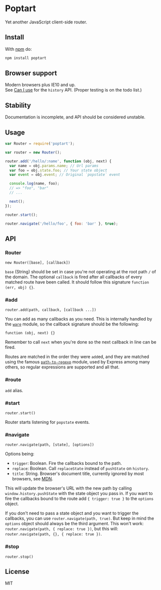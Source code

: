 # Poptart

Yet another JavaScript client-side router.

## Install

With [npm](http://npmjs.org) do:

```bash
npm install poptart
```

## Browser support

Modern browsers plus IE10 and up.   
See [Can I use](http://caniuse.com/#search=history) for the `history` API.
(Proper testing is on the todo list.)

## Stability

Documentation is incomplete, and API should be considered unstable.

## Usage

```js
var Router = require('poptart');

var router = new Router();

router.add('/hello/:name', function (obj, next) {
  var name = obj.params.name; // Url params
  var foo = obj.state.foo; // Your state object
  var event = obj.event; // Original `popstate` event

  console.log(name, foo);
  // => "foo", "bar"
  // ...

  next();
});

router.start();

router.navigate('/hello/foo', { foo: 'bar' }, true);
```

## API

### Router

`new Router([base], [callback])`

`base` (String) should be set in case you're not operating at the root path `/` of the domain. The optional `callback` is fired after all callbacks of every matched route have been called. It should follow this signature `function (err, obj) {}`.

### \#add

`router.add(path, callback, [callback ...])`

You can add as many callbacks as you need. This is internally handled by the [`ware`](https://www.npmjs.org/package/ware) module, so the callback signature should be the following:

`function (obj, next) {}`

Remember to call `next` when you're done so the next callback in line can be fired.

Routes are matched in the order they were `add`ed, and they are matched using the famous [`path-to-regexp`](https://www.npmjs.org/package/path-to-regexp) module, used by Express among many others, so regular expressions are supported and all that.

### \#route 

`add` alias.

### \#start

`router.start()`

Router starts listening for `popstate` events.

### \#navigate

`router.navigate(path, [state], [options])`

Options being:

- `trigger`: Boolean. Fire the callbacks bound to the path.
- `replace`: Boolean. Call `replaceState` instead of `pushState` on `history`.
- `title`: String. Browser's document title, currently ignored by most browsers, see [MDN](https://developer.mozilla.org/en-US/docs/Web/Guide/API/DOM/Manipulating_the_browser_history#The_pushState%28%29.C2.A0method).

This will update the browser's URL with the new path by calling `window.history.pushState` with the state object you pass in. If you want to fire the callbacks bound to the route add `{ trigger: true }` to the `options` object.

If you don't need to pass a state object and you want to trigger the callbacks, you can use `router.navigate(path, true)`. But keep in mind the `options` object should always be the third argument. This won't work: `router.navigate(path, { replace: true })`, but this will: `router.navigate(path, {}, { replace: true })`.

### \#stop

`router.stop()`

## License

MIT
